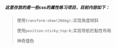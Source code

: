 ##### 这里存放的是一些css的属性练习项目，目前内容如下：

> 使用`transform:skew(20deg);`实现角度倾斜
>
> 使用`position:sticky;top:0;`实现导航栏黏性布局
> 
> 神奇撞色